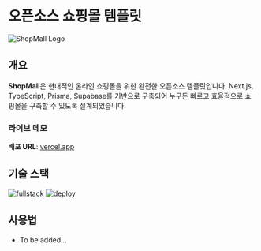 # 오픈소스 쇼핑몰 템플릿

![ShopMall Logo](https://img.shields.io/badge/ShopMall-오픈소스%20쇼핑몰-007ACC?style=for-the-badge&logo=shopping-cart)

## 개요

**ShopMall**은 현대적인 온라인 쇼핑몰을 위한 완전한 오픈소스 템플릿입니다. Next.js, TypeScript, Prisma, Supabase를 기반으로 구축되어 누구든 빠르고 효율적으로 쇼핑몰을 구축할 수 있도록 설계되었습니다.

### 라이브 데모
**배포 URL**: [vercel.app](https://shopping-mall-cx0xae3if-csh1668s-projects.vercel.app/)

## 기술 스택
[![fullstack](https://skillicons.dev/icons?i=nextjs,ts,tailwind,prisma,supabase,postgres)](https://skillicons.dev)
[![deploy](https://skillicons.dev/icons?i=vercel,docker)](https://skillicons.dev)

## 사용법

- To be added...
